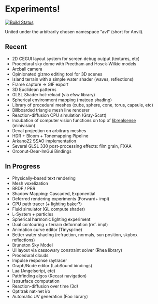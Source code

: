 # Experiments!

[![Build Status](https://travis-ci.org/ddiakopoulos/sandbox.svg?branch=master)](https://travis-ci.org/ddiakopoulos/sandbox)

United under the arbitrarily chosen namespace "avl" (short for Anvil).

## Recent
* 2D CEGUI layout system for screen debug output (textures, etc)
* Procedural sky dome with Preetham and Hosek-Wilkie models
* Arcball camera
* Opinionated gizmo editing tool for 3D scenes
* Island terrain with a simple water shader (waves, reflections)
* Frame capture => GIF export
* 3D Euclidean patterns
* GLSL Shader hot-reload (via efsw library)
* Spherical environment mapping (matcap shading)
* Library of procedural meshes (cube, sphere, cone, torus, capsule, etc)
* Billboarded triangle mesh line renderer
* Reaction-diffusion CPU simulation (Gray-Scott)
* Incubation of computer vision functions on top of [librealsense](https://www.github.com/IntelRealSense/librealsense) (minivision)
* Decal projection on arbitrary meshes
* HDR + Bloom + Tonemapping Pipeline
* Arkano22 SSAO implementation
* Several GLSL 330 post-processing effects: film grain, FXAA
* Orconut-Dear-ImGui Bindings

## In Progress
* Physically-based text rendering
* Mesh voxelization
* BRDF / PBR
* Shadow Mapping: Cascaded, Exponential
* Deferred rendering experiments (Forward+ impl)
* CPU path tracer (+ lighting baker?)
* Fluid simulator (GL compute shader)
* L-System + particles
* Spherical harmonic lighting experiment
* Dual contouring + terrain deformation (ref. impl)
* Animation curve editor (Tinyspline)
* Better water shading (refraction, normals, sun position, skybox reflections)
* Bruneton Sky Model
* UI layout via cassowary constraint solver (Rhea library)
* Procedural clouds
* Impulse response raytracer
* Graph/Node editor (LabSound bindings)
* Lua (Angelscript, etc)
* Pathfinding algos (Recast navigation)
* Isosurface computation
* Reaction-diffusion over time (3d)
* Optitrak nat-net i/o
* Automatic UV generation (Foo library)

